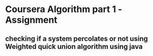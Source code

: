 # Coursera Algorithm part 1 -Assignment
## checking if a system percolates or not using Weighted quick union algorithm using java
